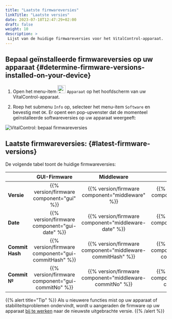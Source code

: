```yaml
---
title: "Laatste firmwareversies"
linkTitle: "Laatste versies"
date: 2023-07-18T12:47:29+02:00
draft: false
weight: 10
description: >
 Lijst van de huidige firmwareversies voor het VitalControl-apparaat.
---
```


## Bepaal geïnstalleerde firmwareversies op uw apparaat {#determine-firmware-versions-installed-on-your-device}

1. Open het menu-item <img src="/icons/device.svg" width="25" align="bottom" alt="Apparaat" /> `Apparaat` op het hoofdscherm van uw VitalControl-apparaat.

2. Roep het submenu `Info` op, selecteer het menu-item `Software` en bevestig met `OK`. Er opent een pop-upvenster dat de momenteel geïnstalleerde softwareversies op uw apparaat weergeeft:

![VitalControl: bepaal firmwareversies](../images/firmware-versions.png "Weergave firmwareversies")

## Laatste firmwareversies: {#latest-firmware-versions}

De volgende tabel toont de huidige firmwareversies:

|                 | GUI-Firmware  | Middleware  | Bootloader |
|-----------------|:-------------:|:-----------:|:----------:|
| **Versie**     | {{% version/firmware component="gui" %}} | {{% version/firmware component="middleware" %}} | {{% version/firmware component="bootloader" %}} |
| **Date**       | {{% version/firmware component="gui-date" %}} | {{% version/firmware component="middleware-date" %}} | {{% version/firmware component="bootloader-date" %}} |
| **Commit Hash** | {{% version/firmware component="gui-commitHash" %}} | {{% version/firmware component="middleware-commitHash" %}} |  {{% version/firmware component="bootloader-commitHash" %}} |
| **Commit №**    | {{% version/firmware component="gui-commitNo" %}} | {{% version/firmware component="middleware-commitNo" %}} | {{% version/firmware component="bootloader-commitNo" %}}|

{{% alert title="Tip" %}}
Als u nieuwere functies mist op uw apparaat of stabiliteitsproblemen ondervindt, wordt u aangeraden de firmware op uw apparaat [bij te werken](../update/) naar de nieuwste uitgebrachte versie.
{{% /alert %}}
